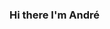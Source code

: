 ### Hi there I'm André

<!--
Husband, Father, Web-Developer and Photograph

- 🎓 I have a PhD in media studies / digital humanities.

- 🔭 I’m currently working at the [DaSCH](https://dasch.swiss) on the DaSCH Service Platform: a software framework for storing, sharing, and working with primary sources and data in the humanities.

- 

<!--
**kilchenmann/kilchenmann** is a ✨ _special_ ✨ repository because its `README.md` (this file) appears on your GitHub profile.

Here are some ideas to get you started:

- 🔭 I’m currently working on ...
- 🌱 I’m currently learning ...
- 👯 I’m looking to collaborate on ...
- 🤔 I’m looking for help with ...
- 💬 Ask me about ...
- 📫 How to reach me: ...
- 😄 Pronouns: ...
- ⚡ Fun fact: ...
-->
